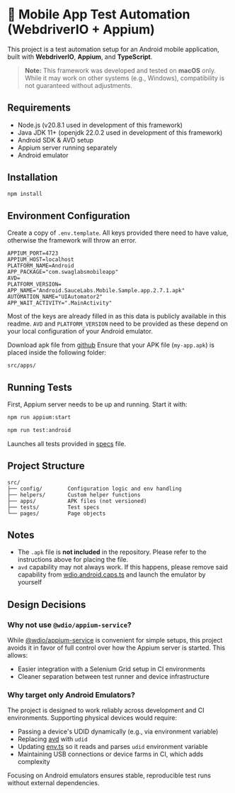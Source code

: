 # 📱 Mobile App Test Automation (WebdriverIO + Appium)

This project is a test automation setup for an Android mobile application, built with **WebdriverIO**, **Appium**, and **TypeScript**.

> **Note:** This framework was developed and tested on **macOS** only.  
> While it may work on other systems (e.g., Windows), compatibility is not guaranteed without adjustments.

## Requirements

- Node.js (v20.8.1 used in development of this framework)
- Java JDK 11+ (openjdk 22.0.2 used in development of this framework)
- Android SDK & AVD setup
- Appium server running separately
- Android emulator

## Installation

```bash
npm install
```

## Environment Configuration

Create a copy of `.env.template`. All keys provided there need to have value, otherwise
the framework will throw an error.

```env
APPIUM_PORT=4723
APPIUM_HOST=localhost
PLATFORM_NAME=Android
APP_PACKAGE="com.swaglabsmobileapp"
AVD=
PLATFORM_VERSION=
APP_NAME="Android.SauceLabs.Mobile.Sample.app.2.7.1.apk"
AUTOMATION_NAME="UIAutomator2"
APP_WAIT_ACTIVITY=".MainActivity"
```

Most of the keys are already filled in as this data is publicly available in this readme.
`AVD` and `PLATFORM_VERSION` need to be provided as these depend on your local configuration of your Android emulator.

Download apk file from [github](https://github.com/saucelabs/sample-app-mobile/releases/)
Ensure that your APK file (`my-app.apk`) is placed inside the following folder:

```
src/apps/
```

## Running Tests

First, Appium server needs to be up and running. Start it with:

```bash
npm run appium:start
```

```bash
npm run test:android
```

Launches all tests provided in [specs](./src//config/wdio.specs.ts) file.

## Project Structure

```
src/
├── config/        Configuration logic and env handling
├── helpers/       Custom helper functions
├── apps/          APK files (not versioned)
├── tests/         Test specs
└── pages/         Page objects
```

## Notes

- The `.apk` file is **not included** in the repository. Please refer to the instructions above for placing the file.
- `avd` capability may not always work. If this happens, please remove said capability from [wdio.android.caps.ts](./src/config/wdio.android.caps.ts#34) and launch the emulator by yourself

## Design Decisions

### Why not use `@wdio/appium-service`?

While [@wdio/appium-service](https://webdriver.io/docs/appium-service/) is convenient for simple setups, this project avoids it in favor of full control over how the Appium server is started. This allows:

- Easier integration with a Selenium Grid setup in CI environments
- Cleaner separation between test runner and device infrastructure

### Why target only Android Emulators?

The project is designed to work reliably across development and CI environments. Supporting physical devices would require:

- Passing a device's UDID dynamically (e.g., via environment variable)
- Replacing [avd](./src/config/wdio.android.caps.ts#34) with `udid`
- Updating [env.ts](./src/config/env.ts) so it reads and parses `udid` environment variable
- Maintaining USB connections or device farms in CI, which adds complexity

Focusing on Android emulators ensures stable, reproducible test runs without external dependencies.
